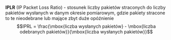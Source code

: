 **IPLR** (IP Packet Loss Ratio) - stosunek liczby pakietów straconych do liczby pakietów wysłanych w danym okresie pomiarowym, gdzie pakiety stracone to te nieodebrane lub mające zbyt duże opóźnienie
$$IPRL = \frac{\mbox{liczba wysłanych pakietów} - \mbox{liczba odebranych pakietów}}{\mbox{liczba wysłanych pakietów}}$$